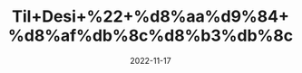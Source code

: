 ---
title: 'Til+Desi+%22+%d8%aa%d9%84+%d8%af%db%8c%d8%b3%db%8c'
date: '2022-11-17' 
metatag: '' 
inventory: '0' 
draft: false 
# meta description 
shortDescripton: 'Brown+Sesame+Seeds%22%22+It+may+Lower+Cholesterol+and+Triglycerides.+and+nutritious+Source+of+Plant+Protein.+'
description: 'Seed+%d8%aa%d8%ae%d9%85++%d8%a8%db%8c%d8%ac'
longdescription: ''
tags: ''
brand: ''
subCategory: ''
sellCount: '0'
featured: True
# product Price
price: '150.0'
# Product Short Description
shortDescription: 'Brown+Sesame+Seeds%22%22+It+may+Lower+Cholesterol+and+Triglycerides.+and+nutritious+Source+of+Plant+Protein.+'
productID: '818258E1-6B3B-ED11-996A-005056B3A416'
type: 'products'
category: 'Seed+%d8%aa%d8%ae%d9%85++%d8%a8%db%8c%d8%ac' 
thumnailproduct: 'https://eraconnect.blob.core.windows.net/product-images/aminsaddiquidawakhana/e25df9cf-71fe-4d7e-a153-2ea221cb36e7.webp' 
images:
  - image: 'https://eraconnect.blob.core.windows.net/product-images/aminsaddiquidawakhana/e25df9cf-71fe-4d7e-a153-2ea221cb36e7.webp'  
Variants:
---